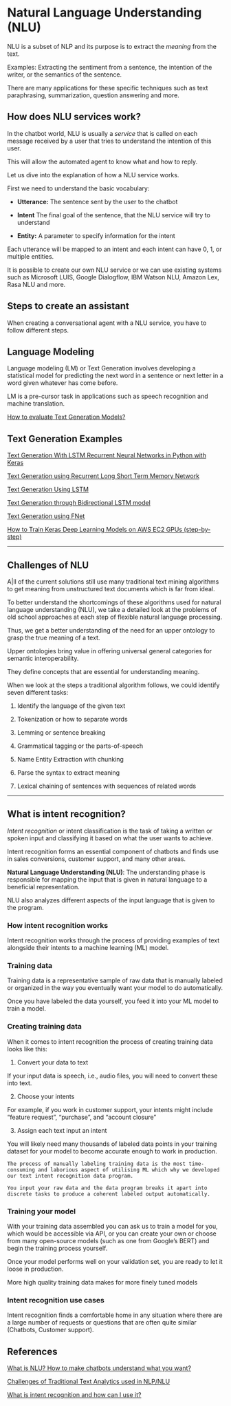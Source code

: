 # Natural Language Understanding (NLU)

NLU is a subset of NLP and its purpose is to extract the _meaning_ from the text. 

Examples: Extracting the sentiment from a sentence, the intention of the writer, or the semantics of the sentence. 

There are many applications for these specific techniques such as text paraphrasing, summarization, question answering and more. 


## How does NLU services work?

In the chatbot world, NLU is usually a _service_ that is called on each message received by a user that tries to understand the intention of this user. 

This will allow the automated agent to know what and how to reply. 

Let us dive into the explanation of how a NLU service works. 

First we need to understand the basic vocabulary:

- **Utterance:** The sentence sent by the user to the chatbot

- **Intent** The final goal of the sentence, that the NLU service will try to understand

- **Entity:** A parameter to specify information for the intent

Each utterance will be mapped to an intent and each intent can have 0, 1, or multiple entities. 

It is possible to create our own NLU service or we can use existing systems such as Microsoft LUIS, Google Dialogflow, IBM Watson NLU, Amazon Lex, Rasa NLU and more.


## Steps to create an assistant

When creating a conversational agent with a NLU service, you have to follow different steps.


## Language Modeling

Language modeling (LM) or Text Generation involves developing a statistical model for predicting the next word in a sentence or next letter in a word given whatever has come before. 

LM is a pre-cursor task in applications such as speech recognition and machine translation.

[How to evaluate Text Generation Models?](https://towardsdatascience.com/how-to-evaluate-text-generation-models-metrics-for-automatic-evaluation-of-nlp-models-e1c251b04ec1)


## Text Generation Examples

[Text Generation With LSTM Recurrent Neural Networks in Python with Keras](https://machinelearningmastery.com/text-generation-lstm-recurrent-neural-networks-python-keras/)

[Text Generation using Recurrent Long Short Term Memory Network](https://www.geeksforgeeks.org/text-generation-using-recurrent-long-short-term-memory-network/)

[Text Generation Using LSTM](https://bansalh944.medium.com/text-generation-using-lstm-b6ced8629b03)

[Text Generation through Bidirectional LSTM model](https://towardsdatascience.com/nlp-text-generation-through-bidirectional-lstm-model-9af29da4e520)


[Text Generation using FNet](https://keras.io/examples/nlp/text_generation_fnet/)

[How to Train Keras Deep Learning Models on AWS EC2 GPUs (step-by-step)](https://machinelearningmastery.com/develop-evaluate-large-deep-learning-models-keras-amazon-web-services/)


----------


## Challenges of NLU

A|ll of the current solutions still use many traditional text mining algorithms to get meaning from unstructured text documents which is far from ideal.

To better understand the shortcomings of these algorithms used for natural language understanding (NLU), we take a detailed look at the problems of old school approaches at each step of flexible natural language processing. 

Thus, we get a better understanding of the need for an upper ontology to grasp the true meaning of a text. 

Upper ontologies bring value in offering universal general categories for semantic interoperability. 

They define concepts that are essential for understanding meaning.

When we look at the steps a traditional algorithm follows, we could identify seven different tasks:

1. Identify the language of the given text

2. Tokenization or how to separate words

3. Lemming or sentence breaking

4. Grammatical tagging or the parts-of-speech

5. Name Entity Extraction with chunking

6. Parse the syntax to extract meaning

7. Lexical chaining of sentences with sequences of related words


----------



## What is intent recognition?

_Intent recognition_ or intent classification is the task of taking a written or spoken input and classifying it based on what the user wants to achieve. 

Intent recognition forms an essential component of chatbots and finds use in sales conversions, customer support, and many other areas.

**Natural Language Understanding (NLU)**: The understanding phase is responsible for mapping the input that is given in natural language to a beneficial representation. 

NLU also analyzes different aspects of the input language that is given to the program.

### How intent recognition works

Intent recognition works through the process of providing examples of text alongside their intents to a machine learning (ML) model.

### Training data

Training data is a representative sample of raw data that is manually labeled or organized in the way you eventually want your model to do automatically. 

Once you have labeled the data yourself, you feed it into your ML model to train a model.

### Creating training data

When it comes to intent recognition the process of creating training data looks like this:

1. Convert your data to text

  If your input data is speech, i.e., audio files, you will need to convert these into text.

2. Choose your intents

  For example, if you work in customer support, your intents might include “feature request”, “purchase”, and “account closure”

3. Assign each text input an intent

  You will likely need many thousands of labeled data points in your training dataset for your model to become accurate enough to work in production.

    The process of manually labeling training data is the most time-consuming and laborious aspect of utilising ML which why we developed our text intent recognition data program. 
    
    You input your raw data and the data program breaks it apart into discrete tasks to produce a coherent labeled output automatically. 
    
### Training your model

With your training data assembled you can ask us to train a model for you, which would be accessible via API, or you can create your own or choose from many open-source models (such as one from Google’s BERT) and begin the training process yourself. 

Once your model performs well on your validation set, you are ready to let it loose in production.

More high quality training data makes for more finely tuned models

### Intent recognition use cases

Intent recognition finds a comfortable home in any situation where there are a large number of requests or questions that are often quite similar (Chatbots, Customer support). 



## References

[What is NLU? How to make chatbots understand what you want?](https://medium.com/empathic-labs/what-is-nlu-how-to-make-chatbots-understand-what-you-want-cecafff7aa7b)

[Challenges of Traditional Text Analytics used in NLP/NLU](https://constkogan.medium.com/challenges-of-traditional-text-analytics-used-in-nlp-nlu-b79904f9f9a9)

[What is intent recognition and how can I use it?](https://medium.com/mysuperai/what-is-intent-recognition-and-how-can-i-use-it-9ceb35055c4f)

